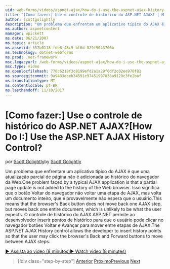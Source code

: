 ```yaml
---
uid: web-forms/videos/aspnet-ajax/how-do-i-use-the-aspnet-ajax-history-control
title: "[Como fazer:] Use o controle de histórico do ASP.NET AJAX? | Microsoft Docs"
author: scottgolightly
description: "Um problema que enfrentam um aplicativo típico do AJAX é que uma atualização parcial de página não é adicionada ao histórico do navegador da Web. Isso significa que B. do navegador.."
ms.author: aspnetcontent
manager: wpickett
ms.date: 06/21/2007
ms.topic: article
ms.assetid: 557b0118-fde8-48c9-bf6d-829f9043706b
ms.technology: dotnet-webforms
ms.prod: .net-framework
msc.legacyurl: /web-forms/videos/aspnet-ajax/how-do-i-use-the-aspnet-ajax-history-control
msc.type: video
ms.openlocfilehash: 770c6218f3c8199efd2a1a29f6df2c02ee970f81
ms.sourcegitcommit: 9a9483aceb34591c97451997036a9120c3fe2baf
ms.translationtype: MT
ms.contentlocale: pt-BR
ms.lasthandoff: 11/10/2017
---
```

<a name="how-do-i-use-the-aspnet-ajax-history-control"></a><span data-ttu-id="94761-105">[Como fazer:] Use o controle de histórico do ASP.NET AJAX?</span><span class="sxs-lookup"><span data-stu-id="94761-105">[How Do I:] Use the ASP.NET AJAX History Control?</span></span>
====================
<span data-ttu-id="94761-106">por [Scott Golightly](https://github.com/scottgolightly)</span><span class="sxs-lookup"><span data-stu-id="94761-106">by [Scott Golightly](https://github.com/scottgolightly)</span></span>

<span data-ttu-id="94761-107">Um problema que enfrentam um aplicativo típico do AJAX é que uma atualização parcial de página não é adicionada ao histórico do navegador da Web.</span><span class="sxs-lookup"><span data-stu-id="94761-107">One problem faced by a typical AJAX application is that a partial page update is not added to the history of the Web browser.</span></span> <span data-ttu-id="94761-108">Isso significa que o botão Voltar do navegador não voltar uma etapa de AJAX, mas volta um documento inteiro, que é provavelmente não espera que o usuário.</span><span class="sxs-lookup"><span data-stu-id="94761-108">This means that the browser's Back button does not move back one AJAX step, but moves back one entire document, which is unlikely to be what the user expects.</span></span> <span data-ttu-id="94761-109">O controle de histórico do AJAX ASP.NET permite ao desenvolvedor inserir pontos de histórico para que o usuário pode clicar no navegador botões Voltar e Avançar para mover entre etapas de AJAX.</span><span class="sxs-lookup"><span data-stu-id="94761-109">The ASP.NET AJAX History control allows the developer to insert history points so that the user may click the browser's Back and Forward buttons to move between AJAX steps.</span></span>

[<span data-ttu-id="94761-110">&#9654; Assista ao vídeo (8 minutos)</span><span class="sxs-lookup"><span data-stu-id="94761-110">&#9654; Watch video (8 minutes)</span></span>](https://channel9.msdn.com/Blogs/ASP-NET-Site-Videos/how-do-i-use-the-aspnet-ajax-history-control)

>[!div class="step-by-step"]
<span data-ttu-id="94761-111">[Anterior](how-do-i-use-the-aspnet-ajax-updateprogress-control.md)
[Próximo](how-do-i-implement-the-ajax-after-processing-pattern.md)</span><span class="sxs-lookup"><span data-stu-id="94761-111">[Previous](how-do-i-use-the-aspnet-ajax-updateprogress-control.md)
[Next](how-do-i-implement-the-ajax-after-processing-pattern.md)</span></span>
